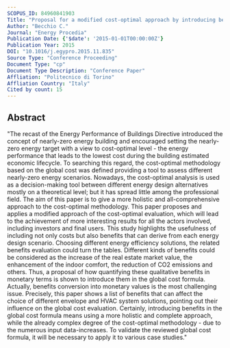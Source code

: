 ```yaml
---
SCOPUS_ID: 84960841903
Title: "Proposal for a modified cost-optimal approach by introducing benefits evaluation"
Author: "Becchio C."
Journal: "Energy Procedia"
Publication Date: {'$date': '2015-01-01T00:00:00Z'}
Publication Year: 2015
DOI: "10.1016/j.egypro.2015.11.835"
Source Type: "Conference Proceeding"
Document Type: "cp"
Document Type Description: "Conference Paper"
Affliation: "Politecnico di Torino"
Affliation Country: "Italy"
Cited by count: 15
---
```


## Abstract
"The recast of the Energy Performance of Buildings Directive introduced the concept of nearly-zero energy building and encouraged setting the nearly-zero energy target with a view to cost-optimal level - the energy performance that leads to the lowest cost during the building estimated economic lifecycle. To searching this regard, the cost-optimal methodology based on the global cost was defined providing a tool to assess different nearly-zero energy scenarios. Nowadays, the cost-optimal analysis is used as a decision-making tool between different energy design alternatives mostly on a theoretical level; but it has spread little among the professional field. The aim of this paper is to give a more holistic and all-comprehensive approach to the cost-optimal methodology. This paper proposes and applies a modified approach of the cost-optimal evaluation, which will lead to the achievement of more interesting results for all the actors involved, including investors and final users. This study highlights the usefulness of including not only costs but also benefits that can derive from each energy design scenario. Choosing different energy efficiency solutions, the related benefits evaluation could turn the tables. Different kinds of benefits could be considered as the increase of the real estate market value, the enhancement of the indoor comfort, the reduction of CO2 emissions and others. Thus, a proposal of how quantifying these qualitative benefits in monetary terms is shown to introduce them in the global cost formula. Actually, benefits conversion into monetary values is the most challenging issue. Precisely, this paper shows a list of benefits that can affect the choice of different envelope and HVAC system solutions, pointing out their influence on the global cost evaluation. Certainly, introducing benefits in the global cost formula means using a more holistic and complete approach, while the already complex degree of the cost-optimal methodology - due to the numerous input data-increases. To validate the reviewed global cost formula, it will be necessary to apply it to various case studies."
